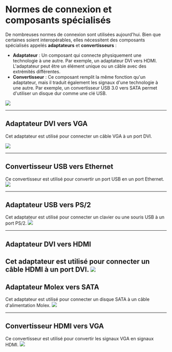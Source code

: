 

# Normes de connexion et composants spécialisés  

De nombreuses normes de connexion sont utilisées aujourd'hui. Bien que certaines soient interopérables, elles nécessitent des composants spécialisés appelés **adaptateurs** et **convertisseurs** :

- **Adaptateur** : Un composant qui connecte physiquement une technologie à une autre. Par exemple, un adaptateur DVI vers HDMI. L'adaptateur peut être un élément unique ou un câble avec des extrémités différentes.
- **Convertisseur** : Ce composant remplit la même fonction qu'un adaptateur, mais il traduit également les signaux d'une technologie à une autre. Par exemple, un convertisseur USB 3.0 vers SATA permet d'utiliser un disque dur comme une clé USB.

<img class="img-center" src="C:\Users\anesc\OneDrive\Bureau\GIT_MNS\prise-de-notes-ANESC0\images\Cisco\Pasted image 20241226171116.png">

-----

## Adaptateur DVI vers VGA

Cet adaptateur est utilisé pour connecter un câble VGA à un port DVI.

<img class="img-center" src="C:\Users\anesc\OneDrive\Bureau\GIT_MNS\prise-de-notes-ANESC0\images\Cisco\Pasted image 20241226171446.png">

------

## Convertisseur USB vers Ethernet  

Ce convertisseur est utilisé pour convertir un port USB en un port Ethernet.
<img class="img-center" src="C:\Users\anesc\OneDrive\Bureau\GIT_MNS\prise-de-notes-ANESC0\images\Cisco\Pasted image 20241226171515.png">

------

## Adaptateur USB vers PS/2  

Cet adaptateur est utilisé pour connecter un clavier ou une souris USB à un port PS/2.
<img class="img-center" src="C:\Users\anesc\OneDrive\Bureau\GIT_MNS\prise-de-notes-ANESC0\images\Cisco\Pasted image 20241226171949.png">

-----

## Adaptateur DVI vers HDMI  

Cet adaptateur est utilisé pour connecter un câble HDMI à un port DVI.
<img class="img-center" src="C:\Users\anesc\OneDrive\Bureau\GIT_MNS\prise-de-notes-ANESC0\images\Cisco\Pasted image 20241226172016.png">
----

## Adaptateur Molex vers SATA  

Cet adaptateur est utilisé pour connecter un disque SATA à un câble d'alimentation Molex.
<img class="img-center" src="C:\Users\anesc\OneDrive\Bureau\GIT_MNS\prise-de-notes-ANESC0\images\Cisco\Pasted image 20241226172057.png">

-----

## Convertisseur HDMI vers VGA 

Ce convertisseur est utilisé pour convertir les signaux VGA en signaux HDMI.
<img class="img-center" src="C:\Users\anesc\OneDrive\Bureau\GIT_MNS\prise-de-notes-ANESC0\images\Cisco\Pasted image 20241226172128.png">
